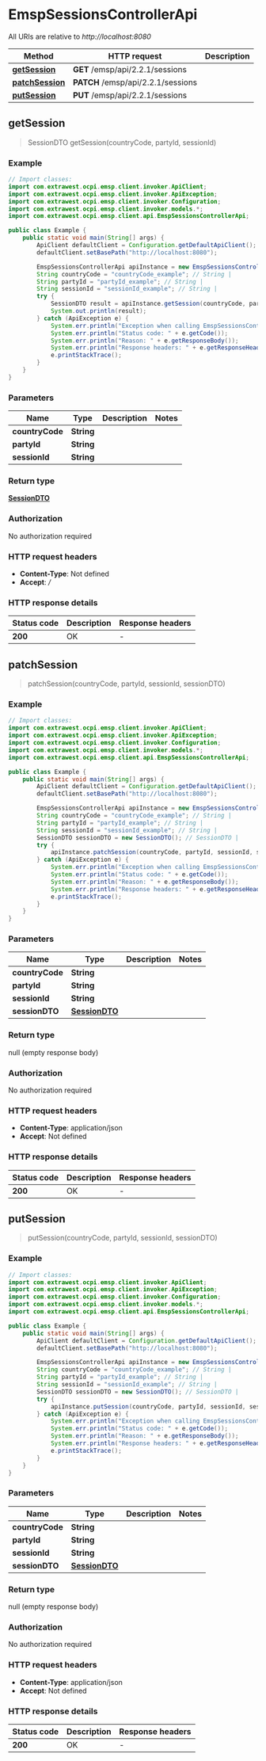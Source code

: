 # EmspSessionsControllerApi

All URIs are relative to *http://localhost:8080*

| Method | HTTP request | Description |
|------------- | ------------- | -------------|
| [**getSession**](EmspSessionsControllerApi.md#getSession) | **GET** /emsp/api/2.2.1/sessions |  |
| [**patchSession**](EmspSessionsControllerApi.md#patchSession) | **PATCH** /emsp/api/2.2.1/sessions |  |
| [**putSession**](EmspSessionsControllerApi.md#putSession) | **PUT** /emsp/api/2.2.1/sessions |  |



## getSession

> SessionDTO getSession(countryCode, partyId, sessionId)



### Example

```java
// Import classes:
import com.extrawest.ocpi.emsp.client.invoker.ApiClient;
import com.extrawest.ocpi.emsp.client.invoker.ApiException;
import com.extrawest.ocpi.emsp.client.invoker.Configuration;
import com.extrawest.ocpi.emsp.client.invoker.models.*;
import com.extrawest.ocpi.emsp.client.api.EmspSessionsControllerApi;

public class Example {
    public static void main(String[] args) {
        ApiClient defaultClient = Configuration.getDefaultApiClient();
        defaultClient.setBasePath("http://localhost:8080");

        EmspSessionsControllerApi apiInstance = new EmspSessionsControllerApi(defaultClient);
        String countryCode = "countryCode_example"; // String | 
        String partyId = "partyId_example"; // String | 
        String sessionId = "sessionId_example"; // String | 
        try {
            SessionDTO result = apiInstance.getSession(countryCode, partyId, sessionId);
            System.out.println(result);
        } catch (ApiException e) {
            System.err.println("Exception when calling EmspSessionsControllerApi#getSession");
            System.err.println("Status code: " + e.getCode());
            System.err.println("Reason: " + e.getResponseBody());
            System.err.println("Response headers: " + e.getResponseHeaders());
            e.printStackTrace();
        }
    }
}
```

### Parameters


| Name | Type | Description  | Notes |
|------------- | ------------- | ------------- | -------------|
| **countryCode** | **String**|  | |
| **partyId** | **String**|  | |
| **sessionId** | **String**|  | |

### Return type

[**SessionDTO**](SessionDTO.md)

### Authorization

No authorization required

### HTTP request headers

- **Content-Type**: Not defined
- **Accept**: */*


### HTTP response details
| Status code | Description | Response headers |
|-------------|-------------|------------------|
| **200** | OK |  -  |


## patchSession

> patchSession(countryCode, partyId, sessionId, sessionDTO)



### Example

```java
// Import classes:
import com.extrawest.ocpi.emsp.client.invoker.ApiClient;
import com.extrawest.ocpi.emsp.client.invoker.ApiException;
import com.extrawest.ocpi.emsp.client.invoker.Configuration;
import com.extrawest.ocpi.emsp.client.invoker.models.*;
import com.extrawest.ocpi.emsp.client.api.EmspSessionsControllerApi;

public class Example {
    public static void main(String[] args) {
        ApiClient defaultClient = Configuration.getDefaultApiClient();
        defaultClient.setBasePath("http://localhost:8080");

        EmspSessionsControllerApi apiInstance = new EmspSessionsControllerApi(defaultClient);
        String countryCode = "countryCode_example"; // String | 
        String partyId = "partyId_example"; // String | 
        String sessionId = "sessionId_example"; // String | 
        SessionDTO sessionDTO = new SessionDTO(); // SessionDTO | 
        try {
            apiInstance.patchSession(countryCode, partyId, sessionId, sessionDTO);
        } catch (ApiException e) {
            System.err.println("Exception when calling EmspSessionsControllerApi#patchSession");
            System.err.println("Status code: " + e.getCode());
            System.err.println("Reason: " + e.getResponseBody());
            System.err.println("Response headers: " + e.getResponseHeaders());
            e.printStackTrace();
        }
    }
}
```

### Parameters


| Name | Type | Description  | Notes |
|------------- | ------------- | ------------- | -------------|
| **countryCode** | **String**|  | |
| **partyId** | **String**|  | |
| **sessionId** | **String**|  | |
| **sessionDTO** | [**SessionDTO**](SessionDTO.md)|  | |

### Return type

null (empty response body)

### Authorization

No authorization required

### HTTP request headers

- **Content-Type**: application/json
- **Accept**: Not defined


### HTTP response details
| Status code | Description | Response headers |
|-------------|-------------|------------------|
| **200** | OK |  -  |


## putSession

> putSession(countryCode, partyId, sessionId, sessionDTO)



### Example

```java
// Import classes:
import com.extrawest.ocpi.emsp.client.invoker.ApiClient;
import com.extrawest.ocpi.emsp.client.invoker.ApiException;
import com.extrawest.ocpi.emsp.client.invoker.Configuration;
import com.extrawest.ocpi.emsp.client.invoker.models.*;
import com.extrawest.ocpi.emsp.client.api.EmspSessionsControllerApi;

public class Example {
    public static void main(String[] args) {
        ApiClient defaultClient = Configuration.getDefaultApiClient();
        defaultClient.setBasePath("http://localhost:8080");

        EmspSessionsControllerApi apiInstance = new EmspSessionsControllerApi(defaultClient);
        String countryCode = "countryCode_example"; // String | 
        String partyId = "partyId_example"; // String | 
        String sessionId = "sessionId_example"; // String | 
        SessionDTO sessionDTO = new SessionDTO(); // SessionDTO | 
        try {
            apiInstance.putSession(countryCode, partyId, sessionId, sessionDTO);
        } catch (ApiException e) {
            System.err.println("Exception when calling EmspSessionsControllerApi#putSession");
            System.err.println("Status code: " + e.getCode());
            System.err.println("Reason: " + e.getResponseBody());
            System.err.println("Response headers: " + e.getResponseHeaders());
            e.printStackTrace();
        }
    }
}
```

### Parameters


| Name | Type | Description  | Notes |
|------------- | ------------- | ------------- | -------------|
| **countryCode** | **String**|  | |
| **partyId** | **String**|  | |
| **sessionId** | **String**|  | |
| **sessionDTO** | [**SessionDTO**](SessionDTO.md)|  | |

### Return type

null (empty response body)

### Authorization

No authorization required

### HTTP request headers

- **Content-Type**: application/json
- **Accept**: Not defined


### HTTP response details
| Status code | Description | Response headers |
|-------------|-------------|------------------|
| **200** | OK |  -  |

